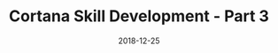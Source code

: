 ---
date: 2018-12-25
title: Cortana Skill Development - Part 3
video_id: zSb8UGRkZMI
description: Setting up local development environment for Microsoft Cortana.
categories:
  - Microsoft-Cortana
resources:
  - name: Source code
    link: https://github.com/skilltemplates/
  - name: Dabble Lab
    link: https://dabblelab.com
type: Video
set: cortana-development-101
set_order: 3
---